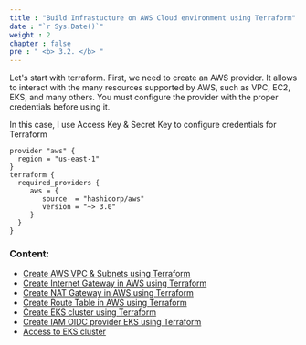 ```yaml
---
title : "Build Infrastucture on AWS Cloud environment using Terraform"
date : "`r Sys.Date()`"
weight : 2
chapter : false
pre : " <b> 3.2. </b> "
---
```


Let's start with terraform. First, we need to create an AWS provider. It allows to interact with the many resources supported by AWS, such as VPC, EC2, EKS, and many others. You must configure the provider with the proper credentials before using it. 

In this case, I use Access Key & Secret Key to configure credentials for Terraform

    provider "aws" { 
      region = "us-east-1" 
    }
    terraform {
      required_providers {
         aws = {
            source  = "hashicorp/aws"
            version = "~> 3.0"
         }
      }
    }



### Content:
  - [Create AWS VPC & Subnets using Terraform](3.2.1-vpc-subnet/)
  - [Create Internet Gateway in AWS using Terraform](3.2.2-igw/)
  - [Create NAT Gateway in AWS using Terraform](3.2.3-nat/)
  - [Create Route Table in AWS using Terraform](3.2.4-routetable/)
  - [Create EKS cluster using Terraform](3.2.5-eks-cluster/)
  - [Create IAM OIDC provider EKS using Terraform](3.2.6-oidc/)
  - [Access to EKS cluster](3.2.7-access-eks-cluster/)


